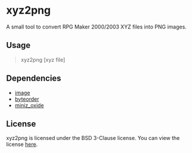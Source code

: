 # xyz2png
A small tool to convert RPG Maker 2000/2003 XYZ files into PNG images.

## Usage
> xyz2png [xyz file]

## Dependencies
* [image](https://github.com/PistonDevelopers/image)
* [byteorder](https://github.com/BurntSushi/byteorder)
* [miniz_oxide](https://github.com/Frommi/miniz_oxide)

## License
xyz2png is licensed under the BSD 3-Clause license.
You can view the license [here](LICENSE).
